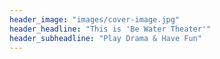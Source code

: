 ```yaml
---
header_image: "images/cover-image.jpg"
header_headline: "This is 'Be Water Theater'"
header_subheadline: "Play Drama & Have Fun"
---
```

